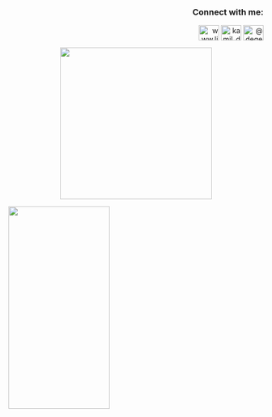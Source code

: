 <h3 align="right">Connect with me:</h3>
<p align="right">
<a href="https://linkedin.com/in/kamil-degerliyurt" target="blank"><img align="center" src="https://raw.githubusercontent.com/rahuldkjain/github-profile-readme-generator/master/src/images/icons/Social/linked-in-alt.svg" alt="www.linkedin.com/in/kamil-degerliyurt" height="30" width="40" /></a>
<a href="https://instagram.com/kamil_degerliyurt" target="blank"><img align="center" src="https://raw.githubusercontent.com/rahuldkjain/github-profile-readme-generator/master/src/images/icons/Social/instagram.svg" alt="kamil_degerliyurt" height="30" width="40" /></a>
<a href="https://medium.com/@degerliyurtkamil" target="blank"><img align="center" src="https://raw.githubusercontent.com/rahuldkjain/github-profile-readme-generator/master/src/images/icons/Social/medium.svg" alt="@degerliyurtkamil" height="30" width="40" /></a>
</p>



<p align="center">
  <img width="300" height="300" src="https://github.com/kamildegerliyurt/ToDoList/assets/139812195/7906d3d7-d4a9-4f0c-9705-4be52c7c063a">
</p>



<img src="https://github.com/kamildegerliyurt/ToDoList/assets/139812195/32ebb5da-94df-4358-8c76-81fd4e45912a" width="200" height="400" />



